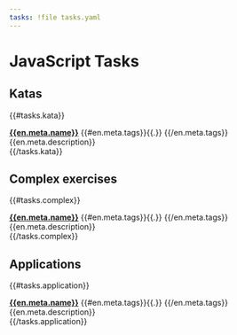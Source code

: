```yaml
---
tasks: !file tasks.yaml
---
```


# JavaScript Tasks

## Katas

{{#tasks.kata}}
<div class="margin:bottom:small">
  <strong><a href="#!/../tasks/{{id}}/task.en.md">{{en.meta.name}}</a></strong>
  {{#en.meta.tags}}<span class="badge">{{.}}</span> {{/en.meta.tags}}
  <div>{{en.meta.description}}</div>
</div>
{{/tasks.kata}}

## Complex exercises

{{#tasks.complex}}
<div class="margin:bottom:small">
  <strong><a href="#!/../tasks/{{id}}/task.en.md">{{en.meta.name}}</a></strong>
  {{#en.meta.tags}}<span class="badge">{{.}}</span> {{/en.meta.tags}}
  <div>{{en.meta.description}}</div>
</div>
{{/tasks.complex}}

## Applications

{{#tasks.application}}
<div class="margin:bottom:small">
  <strong><a href="#!/../tasks/{{id}}/task.en.md">{{en.meta.name}}</a></strong>
  {{#en.meta.tags}}<span class="badge">{{.}}</span> {{/en.meta.tags}}
  <div>{{en.meta.description}}</div>
</div>
{{/tasks.application}}
